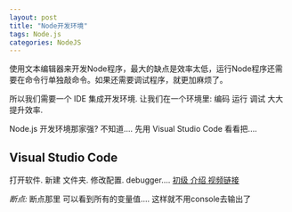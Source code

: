 ```yaml
---
layout: post
title: "Node开发环境"
tags: Node.js
categories: NodeJS
---
```

使用文本编辑器来开发Node程序，最大的缺点是效率太低，运行Node程序还需要在命令行单独敲命令。如果还需要调试程序，就更加麻烦了。

所以我们需要一个 IDE 集成开发环境. 让我们在一个环境里: 编码 运行 调试  大大提升效率.

Node.js 开发环境那家强?  不知道....
先用 Visual Studio Code 看看把....




## Visual Studio Code
打开软件. 新建 文件夹. 修改配置.  debugger....
[初级 介绍 视频链接][1]


*断点:*
断点那里  可以看到所有的变量值.... 这样就不用console去输出了



[1]:	http://www.liaoxuefeng.com/wiki/001434446689867b27157e896e74d51a89c25cc8b43bdb3000/001470969077294a6455fc9cd1f48b69f82cd05e7fa9b40000